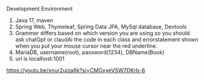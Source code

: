 Development Environment
1. Java 17, maven
2. Spring Web, Thymeleaf, Spring Data JPA, MySql database, Devtools
3. Grammer differs based on which version you are using so you should ask chatGpt or claudAi the code in each class and errorstatement shown when you put your mouse cursor near the red underline.
4. MariaDB, username(root), password(1234), DBName(Book)
5. url is localhost:1001

https://youtu.be/xnur2ujza6k?si=CMGxyeVSW7DKrb-6
